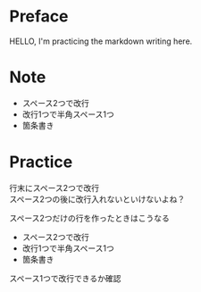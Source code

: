# Preface
HELLO,
I'm practicing the markdown writing here.

# Note
* スペース2つで改行
* 改行1つで半角スペース1つ
* 箇条書き

# Practice
行末にスペース2つで改行  
スペース2つの後に改行入れないといけないよね？
  
スペース2つだけの行を作ったときはこうなる
  
* スペース2つで改行
* 改行1つで半角スペース1つ
* 箇条書き
 
スペース1つで改行できるか確認